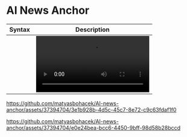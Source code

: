 # AI News Anchor

| Syntax      | Description |
| ----------- | ----------- |
|       |  <video src="https://github-production-user-asset-6210df.s3.amazonaws.com/37394704/263832621-b51ab60e-1e80-4e09-82d3-7592b503fcfa.mov"> |

https://github.com/matyasbohacek/AI-news-anchor/assets/37394704/3e1b928b-4d5c-45c7-8e72-c9c63fdaf1f0

https://github.com/matyasbohacek/AI-news-anchor/assets/37394704/e0e24bea-bcc6-4450-9bff-98d58b28bccd
